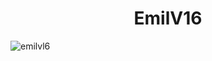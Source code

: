 <h1 align="center">EmilV16</h1>
<p align="left"> <img src="https://komarev.com/ghpvc/?username=emilvl6&label=Profile%20views&color=ffa256&style=flat" alt="emilvl6" /> </p>
